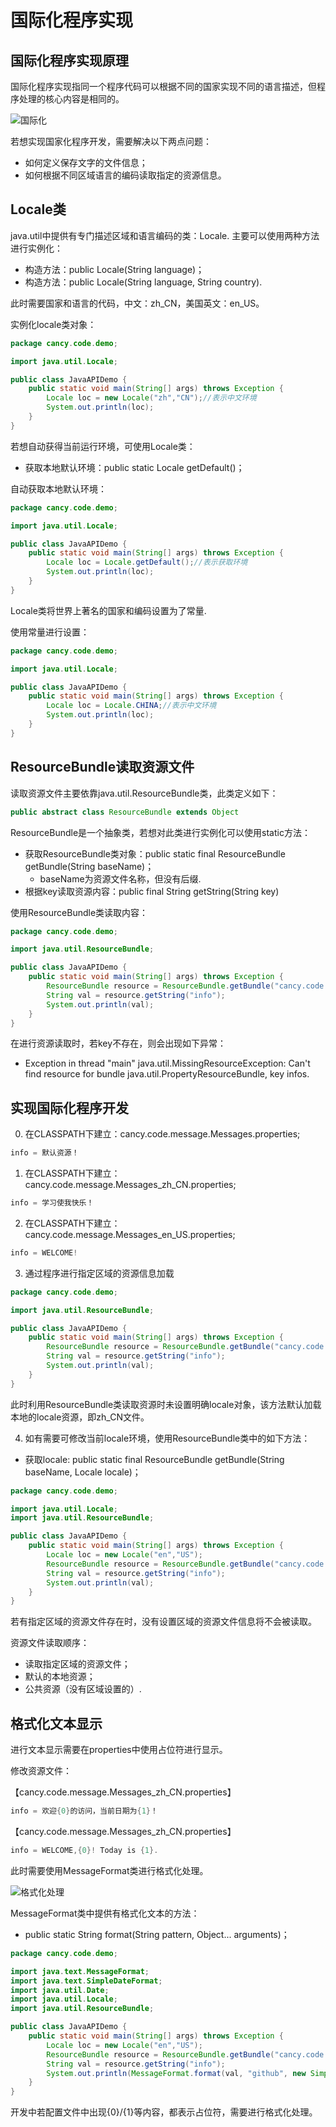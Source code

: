 # 国际化程序实现

## 国际化程序实现原理

国际化程序实现指同一个程序代码可以根据不同的国家实现不同的语言描述，但程序处理的核心内容是相同的。

![国际化](https://github.com/JCancy/JAVA/blob/master/picture/%E5%9B%BD%E9%99%85%E5%8C%96.PNG)

若想实现国家化程序开发，需要解决以下两点问题：
* 如何定义保存文字的文件信息；
* 如何根据不同区域语言的编码读取指定的资源信息。


## Locale类

java.util中提供有专门描述区域和语言编码的类：Locale. 主要可以使用两种方法进行实例化：
* 构造方法：public Locale​(String language)；
* 构造方法：public Locale​(String language, String country).

此时需要国家和语言的代码，中文：zh_CN，美国英文：en_US。

实例化locale类对象：
```java
package cancy.code.demo;

import java.util.Locale;

public class JavaAPIDemo {
	public static void main(String[] args) throws Exception {
		Locale loc = new Locale("zh","CN");//表示中文环境
		System.out.println(loc);
	}	
}
```

若想自动获得当前运行环境，可使用Locale类：
* 获取本地默认环境：public static Locale getDefault()；

自动获取本地默认环境：
```java
package cancy.code.demo;

import java.util.Locale;

public class JavaAPIDemo {
	public static void main(String[] args) throws Exception {
		Locale loc = Locale.getDefault();//表示获取环境
		System.out.println(loc);
	}	
}
```

Locale类将世界上著名的国家和编码设置为了常量.

使用常量进行设置：
```JAVA
package cancy.code.demo;

import java.util.Locale;

public class JavaAPIDemo {
	public static void main(String[] args) throws Exception {
		Locale loc = Locale.CHINA;//表示中文环境
		System.out.println(loc);
	}	
}
```


## ResourceBundle读取资源文件

读取资源文件主要依靠java.util.ResourceBundle类，此类定义如下：
```java
public abstract class ResourceBundle extends Object
```

ResourceBundle是一个抽象类，若想对此类进行实例化可以使用static方法：
* 获取ResourceBundle类对象：public static final ResourceBundle getBundle​(String baseName)；
	* baseName为资源文件名称，但没有后缀.
* 根据key读取资源内容：public final String getString​(String key)


使用ResourceBundle类读取内容：
```java
package cancy.code.demo;

import java.util.ResourceBundle;

public class JavaAPIDemo {
	public static void main(String[] args) throws Exception {
		ResourceBundle resource = ResourceBundle.getBundle("cancy.code.message.Messages");
		String val = resource.getString("info");
		System.out.println(val);
	}	
}
```

在进行资源读取时，若key不存在，则会出现如下异常：
* Exception in thread "main" java.util.MissingResourceException: Can't find resource for bundle java.util.PropertyResourceBundle, key infos.


## 实现国际化程序开发

0. 在CLASSPATH下建立：cancy.code.message.Messages.properties;
```java
info = 默认资源！
```

1. 在CLASSPATH下建立：cancy.code.message.Messages_zh_CN.properties;
```java
info = 学习使我快乐！
```

2. 在CLASSPATH下建立：cancy.code.message.Messages_en_US.properties;
```java
info = WELCOME!
```

3. 通过程序进行指定区域的资源信息加载
```java
package cancy.code.demo;

import java.util.ResourceBundle;

public class JavaAPIDemo {
	public static void main(String[] args) throws Exception {
		ResourceBundle resource = ResourceBundle.getBundle("cancy.code.message.Messages");
		String val = resource.getString("info");
		System.out.println(val);
	}	
}
```

此时利用ResourceBundle类读取资源时未设置明确locale对象，该方法默认加载本地的locale资源，即zh_CN文件。

4. 如有需要可修改当前locale环境，使用ResourceBundle类中的如下方法：
* 获取locale: public static final ResourceBundle getBundle​(String baseName, Locale locale)；

```java
package cancy.code.demo;

import java.util.Locale;
import java.util.ResourceBundle;

public class JavaAPIDemo {
	public static void main(String[] args) throws Exception {
		Locale loc = new Locale("en","US");
		ResourceBundle resource = ResourceBundle.getBundle("cancy.code.message.Messages",loc);
		String val = resource.getString("info");
		System.out.println(val);
	}	
}
```

若有指定区域的资源文件存在时，没有设置区域的资源文件信息将不会被读取。

资源文件读取顺序：
* 读取指定区域的资源文件；
* 默认的本地资源；
* 公共资源（没有区域设置的）.


## 格式化文本显示

进行文本显示需要在properties中使用占位符进行显示。

修改资源文件：

【cancy.code.message.Messages_zh_CN.properties】
```java
info = 欢迎{0}的访问，当前日期为{1}！
```

【cancy.code.message.Messages_zh_CN.properties】
```java
info = WELCOME,{0}! Today is {1}.
```

此时需要使用MessageFormat类进行格式化处理。

![格式化处理](https://github.com/JCancy/JAVA/blob/master/picture/%E6%A0%BC%E5%BC%8F%E5%8C%96%E5%A4%84%E7%90%86.PNG)

MessageFormat类中提供有格式化文本的方法：
* public static String format​(String pattern, Object... arguments)；

```java
package cancy.code.demo;

import java.text.MessageFormat;
import java.text.SimpleDateFormat;
import java.util.Date;
import java.util.Locale;
import java.util.ResourceBundle;

public class JavaAPIDemo {
	public static void main(String[] args) throws Exception {
		Locale loc = new Locale("en","US");
		ResourceBundle resource = ResourceBundle.getBundle("cancy.code.message.Messages",loc);
		String val = resource.getString("info");
		System.out.println(MessageFormat.format(val, "github", new SimpleDateFormat("yyyy-MM-dd").format(new Date())));
	}	
}
```

开发中若配置文件中出现{0}/{1}等内容，都表示占位符，需要进行格式化处理。
